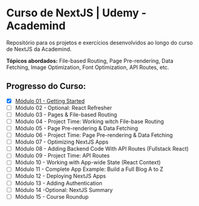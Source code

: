# Curso de NextJS | Udemy - Academind

Repositório para os projetos e exercícios desenvolvidos ao longo do curso de NextJS da Academind.

**Tópicos abordados:**
File-based Routing, Page Pre-rendering, Data Fetching, Image Optimization, Font Optimization, API Routes, etc.

## Progresso do Curso:

- [x] [Módulo 01 - Getting Started](https://github.com/leottx/academind-nextjs/tree/main/01-module)
- [ ] Módulo 02 - Optional: React Refresher
- [ ] Módulo 03 - Pages & File-based Routing
- [ ] Módulo 04 - Project Time: Working witch File-base Routing
- [ ] Módulo 05 - Page Pre-rendering & Data Fetching
- [ ] Módulo 06 - Project Time: Page Pre-rendering & Data Fetching
- [ ] Módulo 07 - Optimizing NextJS Apps
- [ ] Módulo 08 - Adding Backend Code With API Routes (Fullstack React)
- [ ] Módulo 09 - Project Time: API Routes
- [ ] Módulo 10 - Working with App-wide State (React Context)
- [ ] Módulo 11 - Complete App Example: Build a Full Blog A to Z
- [ ] Módulo 12 - Deploying NextJS Apps
- [ ] Módulo 13 - Adding Authentication
- [ ] Módulo 14 -Optional: NextJS Summary
- [ ] Módulo 15 - Course Roundup
